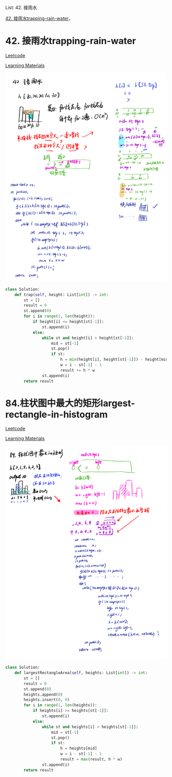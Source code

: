 List: 42. 接雨水

[42. 接雨水trapping-rain-water](#01)，[](#02)

# <span id="01">42. 接雨水trapping-rain-water</span>

[Leetcode](https://leetcode.cn/problems/trapping-rain-water/description/) 

[Learning Materials](https://programmercarl.com/0042.%E6%8E%A5%E9%9B%A8%E6%B0%B4.html#%E7%AE%97%E6%B3%95%E5%85%AC%E5%BC%80%E8%AF%BE)

![image](../images/42-trapping-rain-water.png)

```python
class Solution:
    def trap(self, height: List[int]) -> int:
        st = []
        result = 0
        st.append(0)
        for i in range(1, len(height)):
            if height[i] <= height[st[-1]]:
                st.append(i)
            else:
                while st and height[i] > height[st[-1]]:
                    mid = st[-1]
                    st.pop()
                    if st:
                        h = min(height[i], height[st[-1]]) - height[mid]
                        w = i - st[-1] - 1
                        result += h * w
                st.append(i)
        return result
```

# <span id="02">84.柱状图中最大的矩形largest-rectangle-in-histogram</span>

[Leetcode](https://leetcode.cn/problems/largest-rectangle-in-histogram/description/) 

[Learning Materials](https://programmercarl.com/0084.%E6%9F%B1%E7%8A%B6%E5%9B%BE%E4%B8%AD%E6%9C%80%E5%A4%A7%E7%9A%84%E7%9F%A9%E5%BD%A2.html#%E7%AE%97%E6%B3%95%E5%85%AC%E5%BC%80%E8%AF%BE)

![image](../images/84-largest-rectangle-in-histogram.png)

```python
class Solution:
    def largestRectangleArea(self, heights: List[int]) -> int:
        st = []
        result = 0
        st.append(0)
        heights.append(0)
        heights.insert(0, 0)
        for i in range(1, len(heights)):
            if heights[i] >= heights[st[-1]]:
                st.append(i)
            else:
                while st and heights[i] < heights[st[-1]]:
                    mid = st[-1]
                    st.pop()
                    if st:
                        h = heights[mid]
                        w = i - st[-1] - 1
                        result = max(result, h * w)
                st.append(i)
        return result       
  ```
